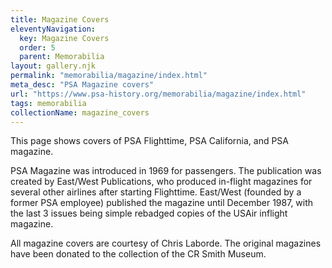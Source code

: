 ```yaml
---
title: Magazine Covers
eleventyNavigation:
  key: Magazine Covers
  order: 5
  parent: Memorabilia
layout: gallery.njk
permalink: "memorabilia/magazine/index.html"
meta_desc: "PSA Magazine covers"
url: "https://www.psa-history.org/memorabilia/magazine/index.html"
tags: memorabilia
collectionName: magazine_covers
---
```


This page shows covers of PSA Flighttime, PSA California, and PSA magazine.

PSA Magazine was introduced in 1969 for passengers. The publication was created by East/West Publications, who produced in-flight magazines for several other airlines after starting Flighttime. East/West (founded by a former PSA employee) published the magazine until December 1987, with the last 3 issues being simple rebadged copies of the USAir inflight magazine.

All magazine covers are courtesy of Chris Laborde. The original magazines have been donated to the collection of the CR Smith Museum.